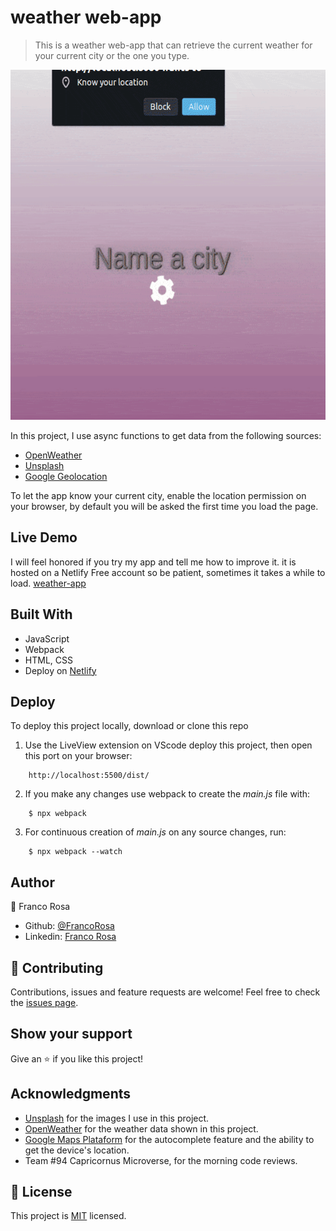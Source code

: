 # weather web-app
> This is a weather web-app that can retrieve the current weather for your current city or the one you type.

<p align="center">
  <img width="560" height="560" src="./src/img/demo.gif">
</p>

In this project, I use async functions to get data from the following sources:

- [OpenWeather](https://openweathermap.org/api)
- [Unsplash](https://unsplash.com/developers)
- [Google Geolocation](https://developers.google.com/maps/documentation/geolocation/overview)

To let the app know your current city, enable the location permission on your browser, by default you will be asked the first time you load the page. 


## Live Demo
I will feel honored if you try my app and tell me how to improve it.
it is hosted on a Netlify Free account so be patient, sometimes it takes a while to load.
[weather-app](https://everyweather.netlify.com)

## Built With

- JavaScript
- Webpack
- HTML, CSS
- Deploy on [Netlify](https://www.netlify.com)

## Deploy
To deploy this project locally, download or clone this repo
1. Use the LiveView extension on VScode deploy this project, then open this port on your browser:
```
    http://localhost:5500/dist/
```
2. If you make any changes use webpack to create the _main.js_ file with:
```
    $ npx webpack
```
3. For continuous creation of _main.js_ on any source changes, run:
```
    $ npx webpack --watch
```


## Author

👤 Franco Rosa

- Github: [@FrancoRosa](https://github.com/FrancoRosa)
- Linkedin: [Franco Rosa](https://www.linkedin.com/in/francoro)

## 🤝 Contributing

Contributions, issues and feature requests are welcome!
Feel free to check the [issues page](issues/).

## Show your support

Give an ⭐️ if you like this project!

## Acknowledgments

- [Unsplash](https://unsplash.com) for the images I use in this project.
- [OpenWeather](https://openweathermap.org) for the weather data shown in this project.
- [Google Maps Plataform](https://developers.google.com/maps/documentation) for the autocomplete feature and the ability to get the device's location.
- Team #94 Capricornus Microverse, for the morning code reviews.

## 📝 License

This project is [MIT](lic.url) licensed.